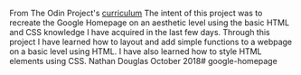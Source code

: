From The Odin Project's [curriculum](http://www.theodinproject.com/courses/web-development-101/lessons/html-css)
The intent of this project was to recreate the Google Homepage on an aesthetic level using the basic HTML and CSS knowledge I have acquired in the last few days. 
Through this project I have learned how to layout and add simple functions to a webpage on a basic level using HTML. I have also learned how to style HTML elements using CSS. 
Nathan Douglas October 2018# google-homepage
